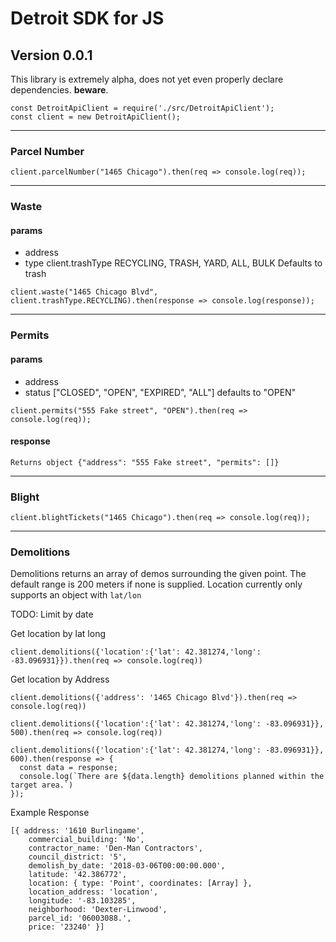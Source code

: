 # Detroit SDK for JS

## Version 0.0.1

This library is extremely alpha, does not yet even properly declare dependencies. **beware**.

```
const DetroitApiClient = require('./src/DetroitApiClient');
const client = new DetroitApiClient();
```

---

### Parcel Number
```
client.parcelNumber("1465 Chicago").then(req => console.log(req));
```
---

### Waste
#### params
- address
- type client.trashType RECYCLING, TRASH, YARD, ALL, BULK
Defaults to trash
```
client.waste("1465 Chicago Blvd", client.trashType.RECYCLING).then(response => console.log(response));
```
---

### Permits
#### params
- address
- status ["CLOSED", "OPEN", "EXPIRED", "ALL"] defaults to "OPEN"

```
client.permits("555 Fake street", "OPEN").then(req => console.log(req));
```
#### response

`Returns object {"address": "555 Fake street", "permits": []}`

---

### Blight
```
client.blightTickets("1465 Chicago").then(req => console.log(req));
```
---

### Demolitions
Demolitions returns an array of demos surrounding the given point.
The default range is 200 meters if none is supplied.
Location currently only supports an object with `lat/lon`

TODO: Limit by date

Get location by lat long
```
client.demolitions({'location':{'lat': 42.381274,'long': -83.096931}}).then(req => console.log(req))
```

Get location by Address
```
client.demolitions({'address': '1465 Chicago Blvd'}).then(req => console.log(req))
```

```
client.demolitions({'location':{'lat': 42.381274,'long': -83.096931}}, 500).then(req => console.log(req))

client.demolitions({'location':{'lat': 42.381274,'long': -83.096931}}, 600).then(response => {
  const data = response;
  console.log(`There are ${data.length} demolitions planned within the target area.`)
});
```

Example Response
```
[{ address: '1610 Burlingame',
    commercial_building: 'No',
    contractor_name: 'Den-Man Contractors',
    council_district: '5',
    demolish_by_date: '2018-03-06T00:00:00.000',
    latitude: '42.386772',
    location: { type: 'Point', coordinates: [Array] },
    location_address: 'location',
    longitude: '-83.103285',
    neighborhood: 'Dexter-Linwood',
    parcel_id: '06003088.',
    price: '23240' }]
```
